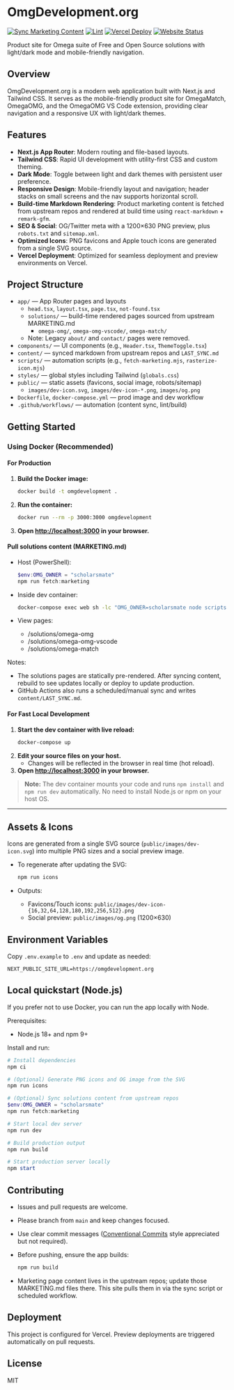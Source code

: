 # OmgDevelopment.org

[![Sync Marketing Content](https://github.com/scholarsmate/omgdevelopment.org/actions/workflows/sync-marketing.yml/badge.svg)](https://github.com/scholarsmate/omgdevelopment.org/actions/workflows/sync-marketing.yml)
[![Lint](https://github.com/scholarsmate/omgdevelopment.org/actions/workflows/lint.yml/badge.svg)](https://github.com/scholarsmate/omgdevelopment.org/actions/workflows/lint.yml)
[![Vercel Deploy](https://img.shields.io/github/deployments/scholarsmate/omgdevelopment.org/Production?label=vercel&logo=vercel&logoColor=white)](https://github.com/scholarsmate/omgdevelopment.org/deployments)
[![Website Status](https://img.shields.io/website?url=https%3A%2F%2Fomgdevelopment.org&label=omgdevelopment.org&logo=vercel&logoColor=white)](https://omgdevelopment.org)

Product site for Omega suite of Free and Open Source solutions with light/dark mode and mobile-friendly navigation.

## Overview
OmgDevelopment.org is a modern web application built with Next.js and Tailwind CSS. It serves as the mobile-friendly product site for OmegaMatch, OmegaOMG, and the OmegaOMG VS Code extension, providing clear navigation and a responsive UX with light/dark themes.

## Features
- **Next.js App Router**: Modern routing and file-based layouts.
- **Tailwind CSS**: Rapid UI development with utility-first CSS and custom theming.
- **Dark Mode**: Toggle between light and dark themes with persistent user preference.
- **Responsive Design**: Mobile-friendly layout and navigation; header stacks on small screens and the nav supports horizontal scroll.
- **Build-time Markdown Rendering**: Product marketing content is fetched from upstream repos and rendered at build time using `react-markdown` + `remark-gfm`.
- **SEO & Social**: OG/Twitter meta with a 1200×630 PNG preview, plus `robots.txt` and `sitemap.xml`.
- **Optimized Icons**: PNG favicons and Apple touch icons are generated from a single SVG source.
- **Vercel Deployment**: Optimized for seamless deployment and preview environments on Vercel.

## Project Structure
- `app/` — App Router pages and layouts
   - `head.tsx`, `layout.tsx`, `page.tsx`, `not-found.tsx`
   - `solutions/` — build-time rendered pages sourced from upstream MARKETING.md
      - `omega-omg/`, `omega-omg-vscode/`, `omega-match/`
   - Note: Legacy `about/` and `contact/` pages were removed.
- `components/` — UI components (e.g., `Header.tsx`, `ThemeToggle.tsx`)
- `content/` — synced markdown from upstream repos and `LAST_SYNC.md`
- `scripts/` — automation scripts (e.g., `fetch-marketing.mjs`, `rasterize-icon.mjs`)
- `styles/` — global styles including Tailwind (`globals.css`)
- `public/` — static assets (favicons, social image, robots/sitemap)
   - `images/dev-icon.svg`, `images/dev-icon-*.png`, `images/og.png`
- `Dockerfile`, `docker-compose.yml` — prod image and dev workflow
- `.github/workflows/` — automation (content sync, lint/build)

## Getting Started

### Using Docker (Recommended)

#### For Production
1. **Build the Docker image:**
   ```sh
   docker build -t omgdevelopment .
   ```
2. **Run the container:**
   ```sh
   docker run --rm -p 3000:3000 omgdevelopment
   ```
3. **Open [http://localhost:3000](http://localhost:3000) in your browser.**

#### Pull solutions content (MARKETING.md)
- Host (PowerShell):
   ```powershell
   $env:OMG_OWNER = "scholarsmate"
   npm run fetch:marketing
   ```
- Inside dev container:
   ```sh
   docker-compose exec web sh -lc "OMG_OWNER=scholarsmate node scripts/fetch-marketing.mjs"
   ```

- View pages:
   - /solutions/omega-omg
   - /solutions/omega-omg-vscode
   - /solutions/omega-match

Notes:
- The solutions pages are statically pre-rendered. After syncing content, rebuild to see updates locally or deploy to update production.
- GitHub Actions also runs a scheduled/manual sync and writes `content/LAST_SYNC.md`.

#### For Fast Local Development
1. **Start the dev container with live reload:**
   ```sh
   docker-compose up
   ```
2. **Edit your source files on your host.**
   - Changes will be reflected in the browser in real time (hot reload).
3. **Open [http://localhost:3000](http://localhost:3000) in your browser.**

> **Note:** The dev container mounts your code and runs `npm install` and `npm run dev` automatically. No need to install Node.js or npm on your host OS.

---


## Assets & Icons
Icons are generated from a single SVG source (`public/images/dev-icon.svg`) into multiple PNG sizes and a social preview image.

- To regenerate after updating the SVG:

   ```powershell
   npm run icons
   ```

- Outputs:
   - Favicons/Touch icons: `public/images/dev-icon-{16,32,64,128,180,192,256,512}.png`
   - Social preview: `public/images/og.png` (1200×630)


## Environment Variables
Copy `.env.example` to `.env` and update as needed:
```
NEXT_PUBLIC_SITE_URL=https://omgdevelopment.org
```

   ## Local quickstart (Node.js)
   If you prefer not to use Docker, you can run the app locally with Node.

   Prerequisites:
   - Node.js 18+ and npm 9+

   Install and run:

   ```powershell
   # Install dependencies
   npm ci

   # (Optional) Generate PNG icons and OG image from the SVG
   npm run icons

   # (Optional) Sync solutions content from upstream repos
   $env:OMG_OWNER = "scholarsmate"
   npm run fetch:marketing

   # Start local dev server
   npm run dev

   # Build production output
   npm run build

   # Start production server locally
   npm start
   ```

   ## Contributing
   - Issues and pull requests are welcome.
   - Please branch from `main` and keep changes focused.
   - Use clear commit messages ([Conventional Commits](https://www.conventionalcommits.org/) style appreciated but not required).
   - Before pushing, ensure the app builds:

      ```powershell
      npm run build
      ```

   - Marketing page content lives in the upstream repos; update those MARKETING.md files there. This site pulls them in via the sync script or scheduled workflow.

## Deployment
This project is configured for Vercel. Preview deployments are triggered automatically on pull requests.

## License
MIT